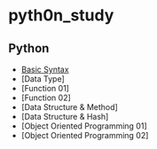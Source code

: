 # pyth0n_study

## Python
  - [Basic Syntax](https://github.com/tyroneryu/Python/tree/main#:~:text=1%20minute%20ago-,python_basic_syntax.md,-Rename%20python_1.md)
  - [Data Type]
  - [Function 01]
  - [Function 02]
  - [Data Structure & Method]
  - [Data Structure & Hash]
  - [Object Oriented Programming 01]
  - [Object Oriented Programming 02]
